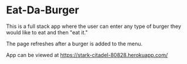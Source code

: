 # Eat-Da-Burger

This is a full stack app where the user can enter any type of burger they would like to eat and then "eat it."

The page refreshes after a burger is added to the menu.

App can be viewed at https://stark-citadel-80828.herokuapp.com/

